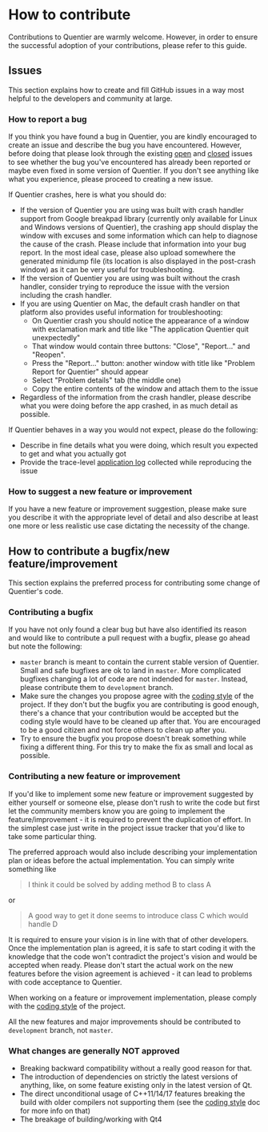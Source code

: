 # How to contribute

Contributions to Quentier are warmly welcome. However, in order to ensure the successful adoption of your contributions, please refer to this guide.

## Issues

This section explains how to create and fill GitHub issues in a way most helpful to the developers and community at large.

### How to report a bug

If you think you have found a bug in Quentier, you are kindly encouraged to create an issue and describe the bug you have encountered. However, before doing that please look through the existing [open](https://github.com/d1vanov/Quentier/issues) and [closed](https://github.com/d1vanov/Quentier/issues?q=is%3Aissue+is%3Aclosed) issues to see whether the bug you've encountered has already been reported or maybe even fixed in some version of Quentier. If you don't see anything like what you experience, please proceed to creating a new issue.

If Quentier crashes, here is what you should do:
 * If the version of Quentier you are using was built with crash handler support from Google breakpad library (currently only available for Linux and Windows versions of Quentier), the crashing app should display the window with excuses and some information which can help to diagnose the cause of the crash. Please include that information into your bug report. In the most ideal case, please also upload somewhere the generated minidump file (its location is also displayed in the post-crash window) as it can be very useful for troubleshooting.
 * If the version of Quentier you are using was built without the crash handler, consider trying to reproduce the issue with the version including the crash handler.
 * If you are using Quentier on Mac, the default crash handler on that platform also provides useful information for troubleshooting:
   * On Quentier crash you should notice the appearance of a window with exclamation mark and title like "The application Quentier quit unexpectedly"
   * That window would contain three buttons: "Close", "Report..." and "Reopen".
   * Press the "Report..." button: another window with title like "Problem Report for Quentier" should appear
   * Select "Problem details" tab (the middle one)
   * Copy the entire contents of the window and attach them to the issue
 * Regardless of the information from the crash handler, please describe what you were doing before the app crashed, in as much detail as possible.

If Quentier behaves in a way you would not expect, please do the following:
 * Describe in fine details what you were doing, which result you expected to get and what you actually got
 * Provide the trace-level [application log](https://github.com/d1vanov/quentier/wiki/Collecting-Quentier-logs-for-troubleshooting) collected while reproducing the issue


### How to suggest a new feature or improvement

If you have a new feature or improvement suggestion, please make sure you describe it with the appropriate level of detail and also describe at least one more or less realistic use case dictating the necessity of the change.


## How to contribute a bugfix/new feature/improvement

This section explains the preferred process for contributing some change of Quentier's code.

### Contributing a bugfix

If you have not only found a clear bug but have also identified its reason and would like to contribute a pull request with a bugfix, please go ahead but note the following:

 * `master` branch is meant to contain the current stable version of Quentier. Small and safe bugfixes are ok to land in `master`. More complicated bugfixes changing a lot of code are not indended for `master`. Instead, please contribute them to `development` branch.
 * Make sure the changes you propose agree with the [coding style](CodingStyle.md) of the project. If they don't but the bugfix you are contributing is good enough, there's a chance that your contribution would be accepted but the coding style would have to be cleaned up after that. You are encouraged to be a good citizen and not force others to clean up after you.
 * Try to ensure the bugfix you propose doesn't break something while fixing a different thing. For this try to make the fix as small and local as possible.

### Contributing a new feature or improvement

If you'd like to implement some new feature or improvement suggested by either yourself or someone else, please don't rush to write the code but first let the community members know you are going to implement the feature/improvement - it is required to prevent the duplication of effort. In the simplest case just write in the project issue tracker that you'd like to take some particular thing. 

The preferred approach would also include describing your implementation plan or ideas before the actual implementation. You can simply write something like

> I think it could be solved by adding method B to class A

or

> A good way to get it done seems to introduce class C which would handle D

It is required to ensure your vision is in line with that of other developers. Once the implementation plan is agreed, it is safe to start coding it with the knowledge that the code won't contradict the project's vision and would be accepted when ready. Please don't start the actual work on the new features before the vision agreement is achieved - it can lead to problems with code acceptance to Quentier.

When working on a feature or improvement implementation, please comply with the [coding style](CodingStyle.md) of the project.

All the new features and major improvements should be contributed to `development` branch, not `master`.


### What changes are generally NOT approved

- Breaking backward compatibility without a really good reason for that.
- The introduction of dependencies on strictly the latest versions of anything, like, on some feature existing only in the latest version of Qt.
- The direct unconditional usage of C++11/14/17 features breaking the build with older compilers not supporting them (see the [coding style](CodingStyle.md) doc for more info on that)
- The breakage of building/working with Qt4

